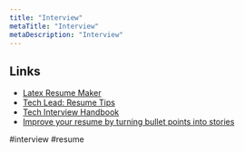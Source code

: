 ```yaml
---
title: "Interview"
metaTitle: "Interview"
metaDescription: "Interview"
---
```


## Links

- [Latex Resume Maker](https://resumake.io)
- [Tech Lead: Resume Tips](https://www.reddit.com/r/AskProgramming/comments/c95gki/resume_tips_from_an_exgoogle_tech_lead/)
- [Tech Interview Handbook](https://github.com/yangshun/tech-interview-handbook)
- [Improve your resume by turning bullet points into stories](https://hbr.org/2016/05/improve-your-resume-by-turning-bullet-points-into-stories)

#interview #resume
